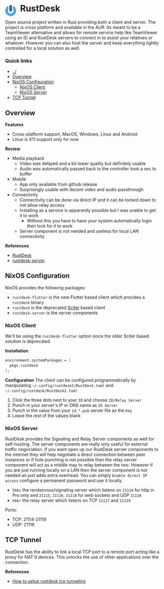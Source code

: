 # RustDesk <img style="margin: 6px 13px 0px 0px" align="left" src="../../../data/images/logo_36x36.png" />

Open source project written in Rust providing both a client and server. The project is cross platform 
and available in the AUR. Its meant to be a TeamViewer alternative and allows for remote service help 
like TeamViewer using an ID and RustDesk servers to connect in to assist your relatives or whatever. 
However you can also host the server and keep everything tightly controlled for a local solution as 
well.

### Quick links
* [../](../README.md)
* [Overview](#overview)
* [NixOS Configuration](#nixos-configuration)
  * [NixOS Client](#nixos-client)
  * [NixOS Server](#nixos-server)
* [TCP Tunnel](#tcp-tunnel)

## Overview
**Features**
* Cross-platform support, MacOS, Windows, Linux and Android
* Linux is X11 support only for now

**Review**
* Media playback
  * Video was delayed and a bit lower quality but definitely usable
  * Audio was automatically passed back to the controller took a sec to buffer
* Mobile
  * App only available from github release
  * Surprisingly usable with decent video and audio passthrough 
* Connectivity
  * Connectivity can be done via direct IP and it can be locked down to not allow relay access
  * Installing as a service is apparently possible but I was unable to get it to work
    * Without this you have to have your system automatically login then lock for it to work
  * Server component is not needed and useless for local LAN connectivity

**References**
* [RustDesk](https://rustdesk.com/)
* [rustdesk-server](https://github.com/rustdesk/rustdesk-server).

## NixOS Configuration
NixOS provides the following packages:
* `rustdesk-flutter` is the new Flutter based client which provides a `rustdesk` binary
* `rustdesk` is the deprecated [Sciter](https://sciter.com/) based client
* `rustdesk-server` is the server components

### NixOS Client
We'll be using the `rustdesk-flutter` option since the older Sciter based solution is deprecated.

**Installation**
```nix
environment.systemPackages = [
  pkgs.rustdesk
];
```

**Configuration**
The client can be configured programmatically by manipulating `~/.config/rustdeskt/RustDesk.toml` and 
`~/.config/rustdesk/RustDesk2.toml`

1. Click the three dots next to your `ID` and choose `ID/Relay Server`
2. Punch in your server's IP or DNS name as `ID Server`
3. Punch in the value from your `id_*.pub` server file as the `Key`
4. Leave the rest of the values blank

### NixOS Server
RustDesk provides the Signaling and Relay Server components as well for self-hosting. The server 
components are really only useful for external traffic negociation. If you want open up our RustDesk 
server components to the internet they will help negotiate a direct connection between peer instances 
or if hole punching is not possible then the relay server component will act as a middle may to relay 
between the two. However if you are just running locally on a LAN then the server component is not 
needed an just adds extra overhead. You can simply `Enable direct IP access` configure a permanent 
password and use it locally.

* `hbbs` the rendezvous/signaling server which listens on `21114` for http in Pro only and `21115`, 
  `21116`, `21118` for web sockets and UDP `21116`
* `hbbr` the relay server which listens on TCP `21117` and `21119`

Ports:
* TCP: 21114-21119
* UDP: 21116


## TCP Tunnel
RustDesk has the ability to link a local TCP port to a remote port acting like a proxy for NAT'd 
devices. This unlocks the use of other applications over the connection.

**References**
* [How to setup rustdesk tcp tunneling](https://www.youtube.com/watch?v=VgotqBMLd74&t=6s)
